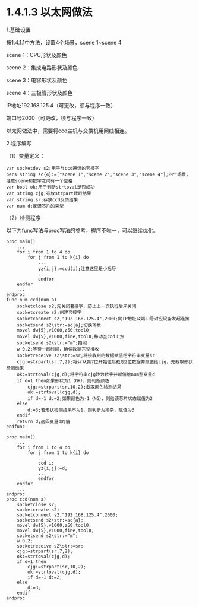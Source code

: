 # 1.4.1.3 以太网做法

1.基础设置

按1.4.1.1中方法，设置4个场景，scene 1~scene 4

scene 1：CPU形状及颜色

scene 2：集成电路形状及颜色

scene 3：电容形状及颜色

scene 4：三极管形状及颜色

IP地址192.168.125.4（可更改，须与程序一致）

端口号2000（可更改，须与程序一致）

以太网做法中，需要将ccd主机与交换机用网线相连。

2.程序编写

（1）变量定义：

```
var socketdev s2;用于与ccd通信的套接字
pers string sc{4}:=["scene 1","scene 2","scene 3","scene 4"];四个场景，注意scene和数字之间有一个空格
var bool ok;用于判断strtoval是否成功
var string cjg;存放strpart截取结果
var string sr;存放ccd反馈结果
var num d;反馈芯片的类型
```

（2）检测程序

以下为func写法与proc写法的参考，程序不唯一，可以继续优化。

```
proc main()
	...
	for i from 1 to 4 do
		for j from 1 to k{i} do
			...
			yz{i,j}:=ccd(i);注意这里是小括号
			...
            endfor
	endfor
	...
endproc
func num ccd(num a)
	socketclose s2;先关闭套接字，防止上一次执行后未关闭
	socketcreate s2;创建套接字
	socketconnect s2,"192.168.125.4",2000;向IP地址及端口号对应设备发起连接
	socketsend s2\str:=sc{a};切换场景
	movel dw{5},v1000,z50,tool0;
	movel dw{5},v1000,fine,tool0;移动至ccd上方
	socketsend s2\str:="m";拍照
	w 0.2;等待一段时间，确保数据完整接收
	socketreceive s2\str:=sr;将接收到的数据赋值给字符串变量sr
	cjg:=strpart(sr,7,2);将sr从第7位开始往后截取2位数据并赋值给cjg，先截取形状检测结果
	ok:=strtoval(cjg,d);将字符串cjg转为数字并赋值给num型变量d
	if d=1 then如果形状为1（OK），则判断颜色
		cjg:=strpart(sr,10,2);截取颜色检测结果
		ok:=strtoval(cjg,d);
		if d=-1 d:=2;如果颜色为-1（NG），则给该芯片状态赋值为2
	else
		d:=3;若形状检测结果不为1，则判断为掺杂，赋值为3
	endif
	return d;返回变量d的值
endfunc
```

```
proc main()
	...
	for i from 1 to 4 do
		for j from 1 to k{i} do
			...
			ccd i;
			yz{i,j}:=d;
			...
            endfor
	endfor
	...
endproc
proc ccd(num a)
	socketclose s2;
	socketcreate s2;
	socketconnect s2,"192.168.125.4",2000;
	socketsend s2\str:=sc{a};
	movel dw{5},v1000,z50,tool0;
	movel dw{5},v1000,fine,tool0;
	socketsend s2\str:="m";
	w 0.2;
	socketreceive s2\str:=sr;
	cjg:=strpart(sr,7,2);
	ok:=strtoval(cjg,d);
	if d=1 then
		cjg:=strpart(sr,10,2);
		ok:=strtoval(cjg,d);
		if d=-1 d:=2;
	else
		d:=3;
	endif
endproc
```

